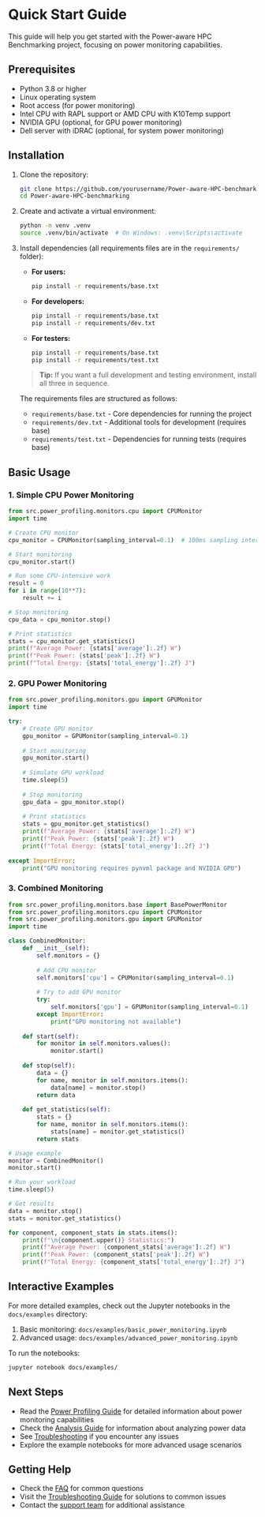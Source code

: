 # Quick Start Guide

This guide will help you get started with the Power-aware HPC Benchmarking project, focusing on power monitoring capabilities.

## Prerequisites

- Python 3.8 or higher
- Linux operating system
- Root access (for power monitoring)
- Intel CPU with RAPL support or AMD CPU with K10Temp support
- NVIDIA GPU (optional, for GPU power monitoring)
- Dell server with iDRAC (optional, for system power monitoring)

## Installation

1. Clone the repository:
   ```bash
   git clone https://github.com/yourusername/Power-aware-HPC-benchmarking.git
   cd Power-aware-HPC-benchmarking
   ```

2. Create and activate a virtual environment:
   ```bash
   python -m venv .venv
   source .venv/bin/activate  # On Windows: .venv\Scripts\activate
   ```

3. Install dependencies (all requirements files are in the `requirements/` folder):

   - **For users:**
     ```bash
     pip install -r requirements/base.txt
     ```
   - **For developers:**
     ```bash
     pip install -r requirements/base.txt
     pip install -r requirements/dev.txt
     ```
   - **For testers:**
     ```bash
     pip install -r requirements/base.txt
     pip install -r requirements/test.txt
     ```

   > **Tip:** If you want a full development and testing environment, install all three in sequence.

   The requirements files are structured as follows:
   - `requirements/base.txt` - Core dependencies for running the project
   - `requirements/dev.txt` - Additional tools for development (requires base)
   - `requirements/test.txt` - Dependencies for running tests (requires base)

## Basic Usage

### 1. Simple CPU Power Monitoring

```python
from src.power_profiling.monitors.cpu import CPUMonitor
import time

# Create CPU monitor
cpu_monitor = CPUMonitor(sampling_interval=0.1)  # 100ms sampling interval

# Start monitoring
cpu_monitor.start()

# Run some CPU-intensive work
result = 0
for i in range(10**7):
    result += i

# Stop monitoring
cpu_data = cpu_monitor.stop()

# Print statistics
stats = cpu_monitor.get_statistics()
print(f"Average Power: {stats['average']:.2f} W")
print(f"Peak Power: {stats['peak']:.2f} W")
print(f"Total Energy: {stats['total_energy']:.2f} J")
```

### 2. GPU Power Monitoring

```python
from src.power_profiling.monitors.gpu import GPUMonitor
import time

try:
    # Create GPU monitor
    gpu_monitor = GPUMonitor(sampling_interval=0.1)
    
    # Start monitoring
    gpu_monitor.start()
    
    # Simulate GPU workload
    time.sleep(5)
    
    # Stop monitoring
    gpu_data = gpu_monitor.stop()
    
    # Print statistics
    stats = gpu_monitor.get_statistics()
    print(f"Average Power: {stats['average']:.2f} W")
    print(f"Peak Power: {stats['peak']:.2f} W")
    print(f"Total Energy: {stats['total_energy']:.2f} J")
    
except ImportError:
    print("GPU monitoring requires pynvml package and NVIDIA GPU")
```

### 3. Combined Monitoring

```python
from src.power_profiling.monitors.base import BasePowerMonitor
from src.power_profiling.monitors.cpu import CPUMonitor
from src.power_profiling.monitors.gpu import GPUMonitor
import time

class CombinedMonitor:
    def __init__(self):
        self.monitors = {}
        
        # Add CPU monitor
        self.monitors['cpu'] = CPUMonitor(sampling_interval=0.1)
        
        # Try to add GPU monitor
        try:
            self.monitors['gpu'] = GPUMonitor(sampling_interval=0.1)
        except ImportError:
            print("GPU monitoring not available")
            
    def start(self):
        for monitor in self.monitors.values():
            monitor.start()
            
    def stop(self):
        data = {}
        for name, monitor in self.monitors.items():
            data[name] = monitor.stop()
        return data
        
    def get_statistics(self):
        stats = {}
        for name, monitor in self.monitors.items():
            stats[name] = monitor.get_statistics()
        return stats

# Usage example
monitor = CombinedMonitor()
monitor.start()

# Run your workload
time.sleep(5)

# Get results
data = monitor.stop()
stats = monitor.get_statistics()

for component, component_stats in stats.items():
    print(f"\n{component.upper()} Statistics:")
    print(f"Average Power: {component_stats['average']:.2f} W")
    print(f"Peak Power: {component_stats['peak']:.2f} W")
    print(f"Total Energy: {component_stats['total_energy']:.2f} J")
```

## Interactive Examples

For more detailed examples, check out the Jupyter notebooks in the `docs/examples` directory:

1. Basic monitoring: `docs/examples/basic_power_monitoring.ipynb`
2. Advanced usage: `docs/examples/advanced_power_monitoring.ipynb`

To run the notebooks:
```bash
jupyter notebook docs/examples/
```

## Next Steps

- Read the [Power Profiling Guide](power_profiling.md) for detailed information about power monitoring capabilities
- Check the [Analysis Guide](analysis.md) for information about analyzing power data
- See [Troubleshooting](troubleshooting.md) if you encounter any issues
- Explore the example notebooks for more advanced usage scenarios

## Getting Help

- Check the [FAQ](faq.md) for common questions
- Visit the [Troubleshooting Guide](troubleshooting.md) for solutions to common issues
- Contact the [support team](contact.md) for additional assistance 